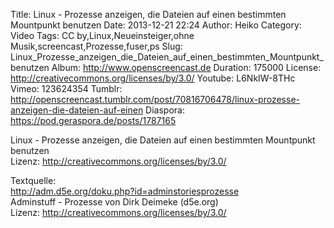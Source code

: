 Title: Linux - Prozesse anzeigen, die Dateien auf einen bestimmten Mountpunkt benutzen
Date: 2013-12-21 22:24
Author: Heiko
Category: Video
Tags: CC by,Linux,Neueinsteiger,ohne Musik,screencast,Prozesse,fuser,ps
Slug: Linux_Prozesse_anzeigen_die_Dateien_auf_einen_bestimmten_Mountpunkt_benutzen
Album: http://www.openscreencast.de
Duration: 175000
License: http://creativecommons.org/licenses/by/3.0/
Youtube: L6NkIW-8THc
Vimeo: 123624354
Tumblr: http://openscreencast.tumblr.com/post/70816706478/linux-prozesse-anzeigen-die-dateien-auf-einen
Diaspora: https://pod.geraspora.de/posts/1787165

Linux - Prozesse anzeigen, die Dateien auf einen bestimmten Mountpunkt
benutzen  
Lizenz: <http://creativecommons.org/licenses/by/3.0/>  
  
Textquelle:  
<http://adm.d5e.org/doku.php?id=adminstoriesprozesse>  
Adminstuff - Prozesse von Dirk Deimeke (d5e.org)  
Lizenz: <http://creativecommons.org/licenses/by/3.0/>

